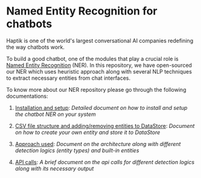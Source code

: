 # Named Entity Recognition for chatbots
Haptik is one of the world's largest conversational AI companies redefining the way chatbots work. 

To build a good chatbot, one of the modules that play a crucial role is [Named Entity Recognition](https://en.wikipedia.org/wiki/Named-entity_recognition) (NER). In this repository, we have open-sourced our NER which uses heuristic approach along with several NLP techniques to extract necessary entities from chat interfaces.

To know more about our NER repository please go through the following documentations:

1. [Installation and setup](docs/install.md): *Detailed document on how to install and setup the chatbot NER on your system*

2. [CSV file structure and adding/removing entities to DataStore](docs/adding_entities.md): *Document on how to create your own entity and store it to DataStore*

3. [Approach used](docs/approach.md): *Document on the architecture along with different detection logics (entity types) and built-in entities*

4. [API calls](docs/api_call.md): *A brief document on the api calls for different detection logics along with its necessary output*
